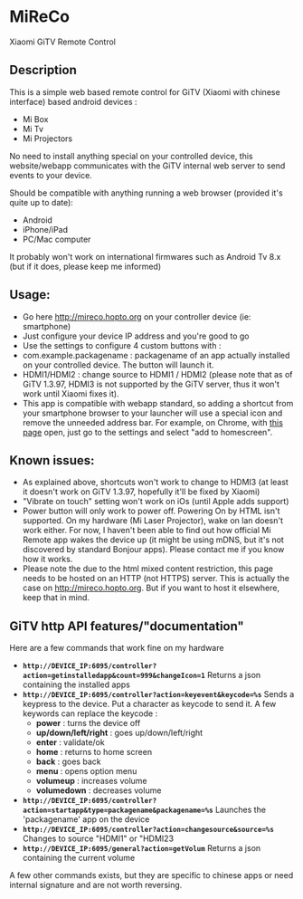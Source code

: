 # MiReCo
Xiaomi GiTV Remote Control

## Description
This is a simple web based remote control for GiTV (Xiaomi with chinese interface) based android devices :
- Mi Box
- Mi Tv
- Mi Projectors

No need to install anything special on your controlled device, this website/webapp communicates with the GiTV internal web server to send events to your device.

Should be compatible with anything running a web browser (provided it's quite up to date):
- Android
- iPhone/iPad
- PC/Mac computer

It probably won't work on international firmwares such as Android Tv 8.x (but if it does, please keep me informed)

## Usage:
* Go here http://mireco.hopto.org on your controller device (ie: smartphone)
* Just configure your device IP address and you're good to go
* Use the settings to configure 4 custom buttons with :
 * com.example.packagename : packagename of an app actually installed on your controlled device. The button will launch it.
 * HDMI1/HDMI2 : change source to HDMI1 / HDMI2 (please note that as of GiTV 1.3.97, HDMI3 is not supported by the GiTV server, thus it won't work until Xiaomi fixes it).
* This app is compatible with webapp standard, so adding a shortcut from your smartphone browser to your launcher will use a special icon and remove the unneeded address bar. For example, on Chrome, with [this page](http://mireco.hopto.org) open, just go to the settings and select "add to homescreen".

## Known issues:
* As explained above, shortcuts won't work to change to HDMI3 (at least it doesn't work on GiTV 1.3.97, hopefully it'll be fixed by Xiaomi)
* "Vibrate on touch" setting won't work on iOs (until Apple adds support)
* Power button will only work to power off. Powering On by HTML isn't supported. On my hardware (Mi Laser Projector), wake on lan doesn't work either. For now, I haven't been able to find out how official Mi Remote app wakes the device up (it might be using mDNS, but it's not discovered by standard Bonjour apps). Please contact me if you know how it works.
* Please note the due to the html mixed content restriction, this page needs to be hosted on an HTTP (not HTTPS) server. This is actually the case on http://mireco.hopto.org. But if you want to host it elsewhere, keep that in mind.

## GiTV http API features/"documentation"
Here are a few commands that work fine on my hardware
* **`http://DEVICE_IP:6095/controller?action=getinstalledapp&count=999&changeIcon=1`** Returns a json containing the installed apps
* **`http://DEVICE_IP:6095/controller?action=keyevent&keycode=%s`**
Sends a keypress to the device.
Put a character as keycode to send it.
A few keywords can replace the keycode :
  * **power** : turns the device off
  * **up/down/left/right** : goes up/down/left/right
  * **enter** : validate/ok
  * **home** : returns to home screen
  * **back** : goes back
  * **menu** : opens option menu
  * **volumeup** : increases volume
  * **volumedown** : decreases volume
* **`http://DEVICE_IP:6095/controller?action=startapp&type=packagename&packagename=%s`**
Launches the 'packagename' app on the device
* **`http://DEVICE_IP:6095/controller?action=changesource&source=%s`**
Changes to source "HDMI1" or "HDMI23
* **`http://DEVICE_IP:6095/general?action=getVolum`**
Returns a json containing the current volume

A few other commands exists, but they are specific to chinese apps or need internal signature and are not worth reversing.
